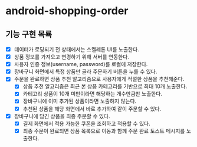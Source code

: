 # android-shopping-order

## 기능 구현 목룍
- [x] 데이터가 로딩되기 전 상태에서는 스켈레톤 UI를 노출한다.
- [x] 상품 정보를 가져오고 변경하기 위해 서버를 연동한다.
- [x] 사용자 인증 정보(username, password)를 로컬에 저장한다.
- [x] 장바구니 화면에서 특정 상품만 골라 주문하기 버튼을 누를 수 있다.
- [x] 주문을 완료하면 상품 추천 알고리즘으로 사용자에게 적절한 상품을 추천해준다.
  - [x] 상품 추천 알고리즘은 최근 본 상품 카테고리를 기반으로 최대 10개 노출한다.
  - [x] 카테고리 상품이 10개 미만이라면 해당하는 개수만큼만 노출한다.
  - [x] 장바구니에 이미 추가된 상품이라면 노출하지 않는다.
  - [x] 추천된 상품을 해당 화면에서 바로 추가하여 같이 주문할 수 있다.
- [x] 장바구니에 담긴 상품을 최종 주문할 수 있다.
  - [x] 결제 화면에서 적용 가능한 쿠폰을 조회하고 적용할 수 있다.
  - [x] 최종 주문이 완료되면 상품 목록으로 이동과 함께 주문 완료 토스트 메시지를 노출한다.
